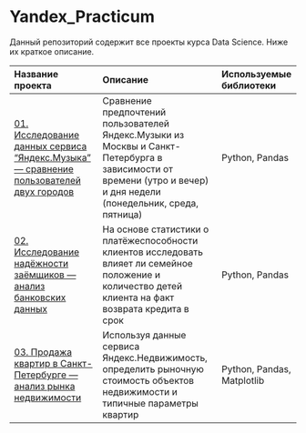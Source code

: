 # Yandex_Practicum   
Данный репозиторий содержит все проекты курса Data Science. Ниже их краткое описание.   
   
| Название проекта      | Описание               | Используемые библиотеки     |
| :-------------------- | :--------------------- |:--------------------------- |
| [01. Исследование данных сервиса “Яндекс.Музыка” — сравнение пользователей двух городов](https://github.com/suslovsergeu/Yandex_Practicum/tree/main/01.%20Music%20in%20cities) | Сравнение предпочтений пользователей Яндекс.Музыки из Москвы и Санкт-Петербурга в зависимости от времени (утро и вечер) и дня недели (понедельник, среда, пятница) | Python, Pandas |
| [02. Исследование надёжности заёмщиков — анализ банковских данных](https://github.com/suslovsergeu/Yandex_Practicum/tree/main/02.%20Credit%20scoring) | На основе статистики о платёжеспособности клиентов исследовать влияет ли семейное положение и количество детей клиента на факт возврата кредита в срок | Python, Pandas |
| [03. Продажа квартир в Санкт-Петербурге — анализ рынка недвижимости](https://github.com/suslovsergeu/Yandex_Practicum/tree/main/03.%20Real%20estate%20price) | Используя данные сервиса Яндекс.Недвижимость, определить рыночную стоимость объектов недвижимости и типичные параметры квартир | Python, Pandas, Matplotlib |
